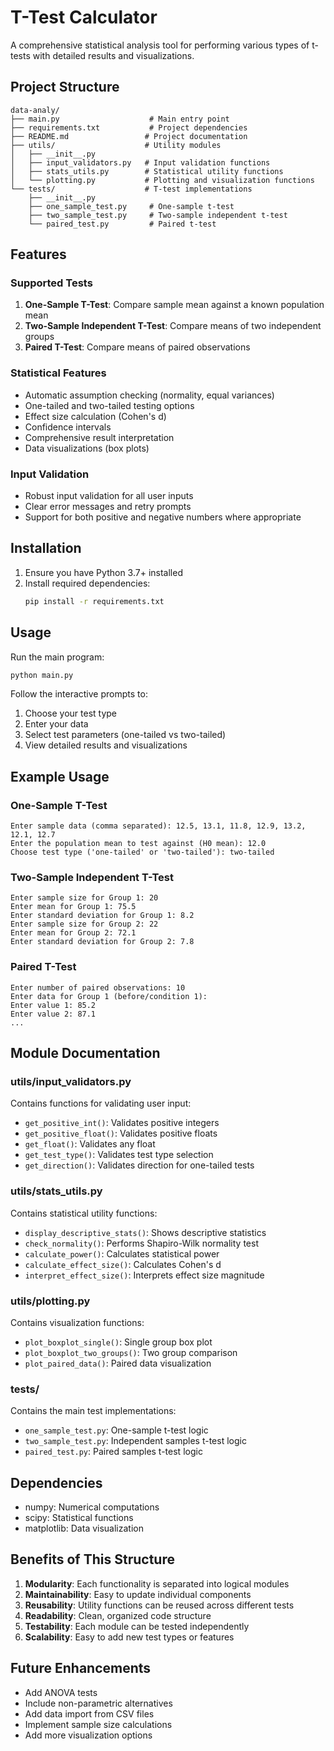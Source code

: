 # T-Test Calculator

A comprehensive statistical analysis tool for performing various types of t-tests with detailed results and visualizations.

## Project Structure

```
data-analy/
├── main.py                    # Main entry point
├── requirements.txt           # Project dependencies
├── README.md                 # Project documentation
├── utils/                    # Utility modules
│   ├── __init__.py
│   ├── input_validators.py   # Input validation functions
│   ├── stats_utils.py        # Statistical utility functions
│   └── plotting.py           # Plotting and visualization functions
└── tests/                    # T-test implementations
    ├── __init__.py
    ├── one_sample_test.py     # One-sample t-test
    ├── two_sample_test.py     # Two-sample independent t-test
    └── paired_test.py         # Paired t-test
```

## Features

### Supported Tests
1. **One-Sample T-Test**: Compare sample mean against a known population mean
2. **Two-Sample Independent T-Test**: Compare means of two independent groups
3. **Paired T-Test**: Compare means of paired observations

### Statistical Features
- Automatic assumption checking (normality, equal variances)
- One-tailed and two-tailed testing options
- Effect size calculation (Cohen's d)
- Confidence intervals
- Comprehensive result interpretation
- Data visualizations (box plots)

### Input Validation
- Robust input validation for all user inputs
- Clear error messages and retry prompts
- Support for both positive and negative numbers where appropriate

## Installation

1. Ensure you have Python 3.7+ installed
2. Install required dependencies:
   ```bash
   pip install -r requirements.txt
   ```

## Usage

Run the main program:
```bash
python main.py
```

Follow the interactive prompts to:
1. Choose your test type
2. Enter your data
3. Select test parameters (one-tailed vs two-tailed)
4. View detailed results and visualizations

## Example Usage

### One-Sample T-Test
```
Enter sample data (comma separated): 12.5, 13.1, 11.8, 12.9, 13.2, 12.1, 12.7
Enter the population mean to test against (H0 mean): 12.0
Choose test type ('one-tailed' or 'two-tailed'): two-tailed
```

### Two-Sample Independent T-Test
```
Enter sample size for Group 1: 20
Enter mean for Group 1: 75.5
Enter standard deviation for Group 1: 8.2
Enter sample size for Group 2: 22
Enter mean for Group 2: 72.1
Enter standard deviation for Group 2: 7.8
```

### Paired T-Test
```
Enter number of paired observations: 10
Enter data for Group 1 (before/condition 1):
Enter value 1: 85.2
Enter value 2: 87.1
...
```

## Module Documentation

### utils/input_validators.py
Contains functions for validating user input:
- `get_positive_int()`: Validates positive integers
- `get_positive_float()`: Validates positive floats
- `get_float()`: Validates any float
- `get_test_type()`: Validates test type selection
- `get_direction()`: Validates direction for one-tailed tests

### utils/stats_utils.py
Contains statistical utility functions:
- `display_descriptive_stats()`: Shows descriptive statistics
- `check_normality()`: Performs Shapiro-Wilk normality test
- `calculate_power()`: Calculates statistical power
- `calculate_effect_size()`: Calculates Cohen's d
- `interpret_effect_size()`: Interprets effect size magnitude

### utils/plotting.py
Contains visualization functions:
- `plot_boxplot_single()`: Single group box plot
- `plot_boxplot_two_groups()`: Two group comparison
- `plot_paired_data()`: Paired data visualization

### tests/
Contains the main test implementations:
- `one_sample_test.py`: One-sample t-test logic
- `two_sample_test.py`: Independent samples t-test logic
- `paired_test.py`: Paired samples t-test logic

## Dependencies

- numpy: Numerical computations
- scipy: Statistical functions
- matplotlib: Data visualization

## Benefits of This Structure

1. **Modularity**: Each functionality is separated into logical modules
2. **Maintainability**: Easy to update individual components
3. **Reusability**: Utility functions can be reused across different tests
4. **Readability**: Clean, organized code structure
5. **Testability**: Each module can be tested independently
6. **Scalability**: Easy to add new test types or features

## Future Enhancements

- Add ANOVA tests
- Include non-parametric alternatives
- Add data import from CSV files
- Implement sample size calculations
- Add more visualization options
